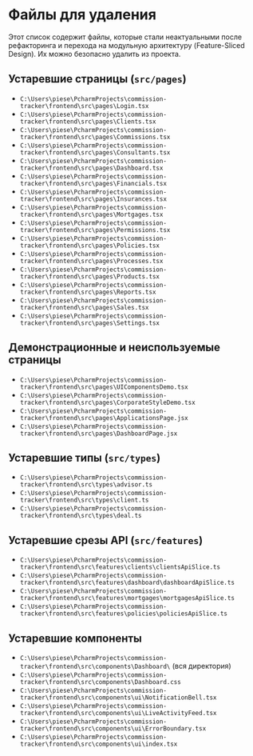 # Файлы для удаления

Этот список содержит файлы, которые стали неактуальными после рефакторинга и перехода на модульную архитектуру (Feature-Sliced Design). Их можно безопасно удалить из проекта.

## Устаревшие страницы (`src/pages`)

- `C:\Users\piese\PcharmProjects\commission-tracker\frontend\src\pages\Login.tsx`
- `C:\Users\piese\PcharmProjects\commission-tracker\frontend\src\pages\Clients.tsx`
- `C:\Users\piese\PcharmProjects\commission-tracker\frontend\src\pages\Commissions.tsx`
- `C:\Users\piese\PcharmProjects\commission-tracker\frontend\src\pages\Consultants.tsx`
- `C:\Users\piese\PcharmProjects\commission-tracker\frontend\src\pages\Dashboard.tsx`
- `C:\Users\piese\PcharmProjects\commission-tracker\frontend\src\pages\Financials.tsx`
- `C:\Users\piese\PcharmProjects\commission-tracker\frontend\src\pages\Insurances.tsx`
- `C:\Users\piese\PcharmProjects\commission-tracker\frontend\src\pages\Mortgages.tsx`
- `C:\Users\piese\PcharmProjects\commission-tracker\frontend\src\pages\Permissions.tsx`
- `C:\Users\piese\PcharmProjects\commission-tracker\frontend\src\pages\Policies.tsx`
- `C:\Users\piese\PcharmProjects\commission-tracker\frontend\src\pages\Processes.tsx`
- `C:\Users\piese\PcharmProjects\commission-tracker\frontend\src\pages\Products.tsx`
- `C:\Users\piese\PcharmProjects\commission-tracker\frontend\src\pages\Reports.tsx`
- `C:\Users\piese\PcharmProjects\commission-tracker\frontend\src\pages\Sales.tsx`
- `C:\Users\piese\PcharmProjects\commission-tracker\frontend\src\pages\Settings.tsx`

## Демонстрационные и неиспользуемые страницы

- `C:\Users\piese\PcharmProjects\commission-tracker\frontend\src\pages\UIComponentsDemo.tsx`
- `C:\Users\piese\PcharmProjects\commission-tracker\frontend\src\pages\CorporateStyleDemo.tsx`
- `C:\Users\piese\PcharmProjects\commission-tracker\frontend\src\pages\ApplicationsPage.jsx`
- `C:\Users\piese\PcharmProjects\commission-tracker\frontend\src\pages\DashboardPage.jsx`

## Устаревшие типы (`src/types`)

- `C:\Users\piese\PcharmProjects\commission-tracker\frontend\src\types\advisor.ts`
- `C:\Users\piese\PcharmProjects\commission-tracker\frontend\src\types\client.ts`
- `C:\Users\piese\PcharmProjects\commission-tracker\frontend\src\types\deal.ts`

## Устаревшие срезы API (`src/features`)

- `C:\Users\piese\PcharmProjects\commission-tracker\frontend\src\features\clients\clientsApiSlice.ts`
- `C:\Users\piese\PcharmProjects\commission-tracker\frontend\src\features\dashboard\dashboardApiSlice.ts`
- `C:\Users\piese\PcharmProjects\commission-tracker\frontend\src\features\mortgages\mortgagesApiSlice.ts`
- `C:\Users\piese\PcharmProjects\commission-tracker\frontend\src\features\policies\policiesApiSlice.ts`

## Устаревшие компоненты

- `C:\Users\piese\PcharmProjects\commission-tracker\frontend\src\components\Dashboard\` (вся директория)
- `C:\Users\piese\PcharmProjects\commission-tracker\frontend\src\components\Dashboard.css`
- `C:\Users\piese\PcharmProjects\commission-tracker\frontend\src\components\ui\NotificationBell.tsx`
- `C:\Users\piese\PcharmProjects\commission-tracker\frontend\src\components\ui\LiveActivityFeed.tsx`
- `C:\Users\piese\PcharmProjects\commission-tracker\frontend\src\components\ui\ErrorBoundary.tsx`
- `C:\Users\piese\PcharmProjects\commission-tracker\frontend\src\components\ui\index.tsx`
